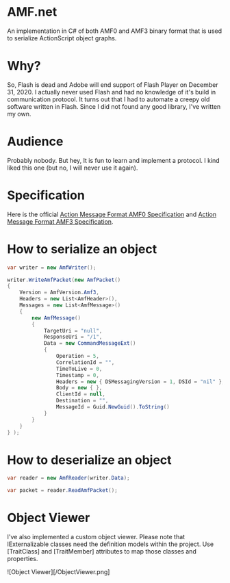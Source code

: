 # AMF.net

An implementation in C# of both AMF0 and AMF3 binary format that is used to serialize ActionScript object graphs.

# Why?

So, Flash is dead and Adobe will end support of Flash Player on December 31, 2020. 
I actually never used Flash and had no knowledge of it's build in communication protocol.
It turns out that I had to automate a creepy old software written in Flash.
Since I did not found any good library, I've written my own.

# Audience

Probably nobody. 
But hey, It is fun to learn and implement a protocol. 
I kind liked this one (but no, I will never use it again).

# Specification

Here is the official [Action Message Format AMF0 Specification](https://www.adobe.com/content/dam/acom/en/devnet/pdf/amf0-file-format-specification.pdf) and [Action Message Format AMF3 Specification](https://www.adobe.com/content/dam/acom/en/devnet/pdf/amf-file-format-spec.pdf).

# How to serialize an object

```C#
var writer = new AmfWriter();

writer.WriteAmfPacket(new AmfPacket()
{
    Version = AmfVersion.Amf3,
    Headers = new List<AmfHeader>(),
    Messages = new List<AmfMessage>()
    {
        new AmfMessage()
        {
            TargetUri = "null",
            ResponseUri = "/1",
            Data = new CommandMessageExt()
            {
                Operation = 5,
                CorrelationId = "",
                TimeToLive = 0,
                Timestamp = 0,
                Headers = new { DSMessagingVersion = 1, DSId = "nil" },
                Body = new { },
                ClientId = null,
                Destination = "",
                MessageId = Guid.NewGuid().ToString()
            }
        }
    }
} );
```

# How to deserialize an object

```C#
var reader = new AmfReader(writer.Data);

var packet = reader.ReadAmfPacket();
```

# Object Viewer

I've also implemented a custom object viewer. Please note that IExternalizable classes need the definition models within the project. Use [TraitClass] and [TraitMember] attributes to map those classes and properties.

![Object Viewer][/ObjectViewer.png]